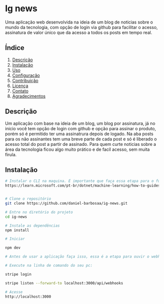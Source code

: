 # Ig news

Uma aplicação web desenvolvida na ideia de um blog de noticias sobre o mundo da tecnologia, com opção de login via github para facilitar o acesso, assinatura de valor único que da acesso a todos os posts em tempo real.

##  Índice

1. [Descrição](#descrição)
2. [Instalação](#instalação)
3. [Uso](#uso)
4. [Configuração](#configuração)
5. [Contribuição](#contribuição)
6. [Licença](#licença)
7. [Contato](#contato)
8. [Agradecimentos](#agradecimentos)


## Descrição 

Um aplicação com base na ideia de um blog, um blog por assinatura, já no inicio você tem opção de login com github e opção para assinar o produto, porém só é permitido ter uma assinatrura depois de logado. Na aba posts para os não assinantes tem uma breve parte de cada post e só é liberado o acesso total do post a partir de assinado. Para quem curte noticias sobre a área da tecnologia ficou algo muito prático e de facíl acesso, sem muita firula.

## Instalação

```sh
# Instalar o CLI na maquina. É importante que faça essa etapa para o funcionamento correto da aplicação
https://learn.microsoft.com/pt-br/dotnet/machine-learning/how-to-guides/install-ml-net-cli?tabs=windows


# Clone o repositório
git clone https://github.com/daniel-barbosaa/ig-news.git

# Entre no diretório do projeto
cd ig-news

# Instale as dependências
npm install

# Iniciar

npm dev

# Antes de usar a aplicação faça isso, essa é a etapa para ouvir o webhooks da aplicação

# Execute na linha de comando do seu pc:

stripe login

stripe listen --forward-to localhost:3000/api/webhooks

# Acesse
http://localhost:3000

